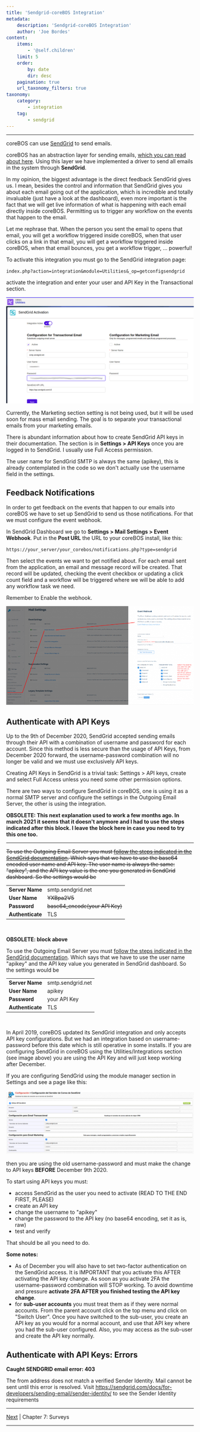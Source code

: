 ```yaml
---
title: 'Sendgrid-coreBOS Integration'
metadata:
    description: 'Sendgrid-coreBOS Integration'
    author: 'Joe Bordes'
content:
    items:
        - '@self.children'
    limit: 5
    order:
        by: date
        dir: desc
    pagination: true
    url_taxonomy_filters: true
taxonomy:
    category:
        - integration
    tag:
        - sendgrid 
---
```

---
coreBOS can use [SendGrid](https://sendgrid.com/) to send emails.

coreBOS has an abstraction layer for sending emails, [which you can read about here](../../../10.developer-guide/04.development_framework/11.develtutorials/33.sendemailservice). Using this layer we have
implemented a driver to send all emails in the system through **SendGrid**.

In my opinion, the biggest advantage is the direct feedback SendGrid
gives us. I mean, besides the control and information that SendGrid
gives you about each email going out of the application, which is
incredible and totally invaluable (just have a look at the dashboard),
even more important is the fact that we will get live information of
what is happening with each email directly inside coreBOS. Permitting us
to trigger any workflow on the events that happen to the email.

Let me rephrase that. When the person you sent the email to opens that
email, you will get a workflow triggered inside coreBOS, when that user
clicks on a link in that email, you will get a workflow triggered inside
coreBOS, when that email bounces, you get a workflow trigger, ...
powerful!

To activate this integration you must go to the SendGrid integration
page:

    index.php?action=integration&module=Utilities&_op=getconfigsendgrid

activate the integration and enter your user and API Key in the
Transactional section.

![](cbsendgridcurrent.png?width=100%)

<div class="notices blue">
Currently, the Marketing section setting is not being used, but it will be used soon for mass email sending. The goal is to separate your transactional emails from your marketing emails.</div>


There is abundant information about how to create SendGrid API keys in
their documentation. The section is in **Settings &gt; API Keys** once
you are logged in to SendGrid. I usually use Full Access permission.

The user name for SendGrid SMTP is always the same (apikey), this is
already contemplated in the code so we don't actually use the username
field in the settings.

Feedback Notifications
----------------------

In order to get feedback on the events that happen to our emails into
coreBOS we have to set up SendGrid to send us those notifications. For
that we must configure the event webhook.

In SendGrid Dashboard we go to **Settings &gt; Mail Settings &gt; Event
Webhook**. Put in the **Post URL** the URL to your coreBOS install, like
this:

    https://your_server/your_corebos/notifications.php?type=sendgrid

Then select the events we want to get notified about. For each email
sent from the application, an email and message record will be created.
That record will be updated, checking the event checkbox or updating a
click count field and a workflow will be triggered where we will be able
to add any workflow task we need.

Remember to Enable the webhook.

![](cbsendgrideventwebhook.png?width=100%)


Authenticate with API Keys
--------------------------

Up to the 9th of December 2020, SendGrid accepted sending emails through
their API with a combination of username and password for each account.
Since this method is less secure than the usage of API Keys, from
December 2020 forward, the username-password combination will no longer
be valid and we must use exclusively API keys.

Creating API Keys in SendGrid is a trivial task: Settings &gt; API keys,
create and select Full Access unless you need some other permission
options.

There are two ways to configure SendGrid in coreBOS, one is using it as
a normal SMTP server and configure the settings in the Outgoing Email
Server, the other is using the integration.

**OBSOLETE: This next explanation used to work a few months ago. In
march 2021 it seems that it doesn't anymore and I had to use the steps
indicated after this block. I leave the block here in case you need to
try this one too.**

------------------------------------------------------------------------

<s>To use the Outgoing Email Server you must [follow the steps indicated
in the SendGrid
documentation](https://sendgrid.com/docs/for-developers/sending-email/getting-started-smtp/).
Which says that we have to use the base64 encoded user name and API key.
The user name is always the same: "apikey", and the API key value is the
one you generated in SendGrid dashboard. So the settings would be</s>

<table class="table table-striped">
<tbody>
<tr>
<td><strong>Server Name</strong></td>
<td>smtp.sendgrid.net</td>
</tr>
<tr>
<td><strong>User Name</strong></td>
<td><s>YXBpa2V5</s></td>
</tr>
<tr>
<td><strong>Password</strong></td>
<td><s>base64_encode(your API Key)</s></td>
</tr>
<tr>
<td><strong>Authenticate</strong></td>
<td>TLS</td>
</tr>
</tbody>
</table>
<br>

**OBSOLETE: block above**

To use the Outgoing Email Server you must [follow the steps indicated in
the SendGrid
documentation](https://sendgrid.com/docs/for-developers/sending-email/integrating-with-the-smtp-api/).
Which says that we have to use the user name "apikey" and the API key
value you generated in SendGrid dashboard. So the settings would be

<table class="table table-striped">
<tbody>
<tr>
<td><strong>Server Name</strong></td>
<td>smtp.sendgrid.net</td>
</tr>
<tr>
<td><strong>User Name</strong></td>
<td>apikey</td>
</tr>
<tr>
<td><strong>Password</strong></td>
<td>your API Key</td>
</tr>
<tr>
<td><strong>Authenticate</strong></td>
<td>TLS</td>
</tr>
</tbody>
</table>
<br>

In April 2019, coreBOS updated its SendGrid integration and only accepts
API key configurations. But we had an integration based on
username-password before this date which is still operative in some
installs. If you are configuring SendGrid in coreBOS using the
Utilities/Integrations section (see image above) you are using the API
Key and will just keep working after December.

If you are configuring SendGrid using the module manager section in
Settings and see a page like this:

![](cbsendgridprevious.png?width=100%)


then you are using the old username-password and must make the change to
API keys **BEFORE** December 9th 2020.

To start using API keys you must:

-   access SendGrid as the user you need to activate (READ TO THE END
    FIRST, PLEASE)
-   create an API key
-   change the username to "apikey"
-   change the password to the API key (no base64 encoding, set it as
    is, raw)
-   test and verify

That should be all you need to do.

**Some notes:**

-   As of December you will also have to set two-factor authentication
    on the SendGrid access. It is IMPORTANT that you activate this AFTER
    activating the API key change. As soon as you activate 2FA the
    username-password combination will STOP working. To avoid downtime
    and pressure **activate 2FA AFTER you finished testing the API key
    change**.
-   for **sub-user accounts** you must treat them as if they were normal
    accounts. From the parent account click on the top menu and click on
    "Switch User". Once you have switched to the sub-user, you create an
    API key as you would for a normal account, and use that API key
    where you had the sub-user configured. Also, you may access as the
    sub-user and create the API key normally.

Authenticate with API Keys: Errors
----------------------------------

**Caught SENDGRID email error: 403**

The from address does not match a verified Sender Identity. Mail cannot
be sent until this error is resolved. Visit
<https://sendgrid.com/docs/for-developers/sending-email/sender-identity/>
to see the Sender Identity requirements

------------------------------------------------------------------------

[Next](../07.surveys) | Chapter 7: Surveys

------------------------------------------------------------------------